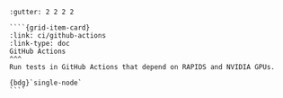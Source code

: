 `````{grid} 1 2 2 3
:gutter: 2 2 2 2

````{grid-item-card}
:link: ci/github-actions
:link-type: doc
GitHub Actions
^^^
Run tests in GitHub Actions that depend on RAPIDS and NVIDIA GPUs.

{bdg}`single-node`
````
`````
